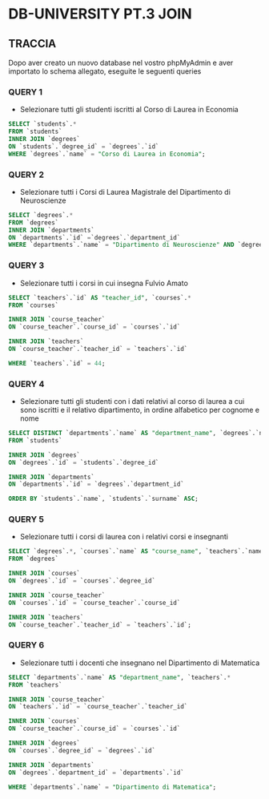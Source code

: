 # DB-UNIVERSITY PT.3 JOIN

## TRACCIA

Dopo aver creato un nuovo database nel vostro phpMyAdmin e aver importato lo schema allegato, eseguite le seguenti queries

### QUERY 1

- Selezionare tutti gli studenti iscritti al Corso di Laurea in Economia

```sql
SELECT `students`.*
FROM `students`
INNER JOIN `degrees`
ON `students`.`degree_id` = `degrees`.`id`
WHERE `degrees`.`name` = "Corso di Laurea in Economia";
```

### QUERY 2

- Selezionare tutti i Corsi di Laurea Magistrale del Dipartimento di
  Neuroscienze

```sql
SELECT `degrees`.*
FROM `degrees`
INNER JOIN `departments`
ON `departments`.`id` =`degrees`.`department_id`
WHERE `departments`.`name` = "Dipartimento di Neuroscienze" AND `degrees`.`level` = "magistrale";
```

### QUERY 3

- Selezionare tutti i corsi in cui insegna Fulvio Amato

```sql
SELECT `teachers`.`id` AS "teacher_id", `courses`.*
FROM `courses`

INNER JOIN `course_teacher`
ON `course_teacher`.`course_id` = `courses`.`id`

INNER JOIN `teachers`
ON `course_teacher`.`teacher_id` = `teachers`.`id`

WHERE `teachers`.`id` = 44;
```

### QUERY 4

- Selezionare tutti gli studenti con i dati relativi al corso di laurea a cui
  sono iscritti e il relativo dipartimento, in ordine alfabetico per cognome e
  nome

```sql
SELECT DISTINCT `departments`.`name` AS "department_name", `degrees`.`name` AS "degree_name", `students`.*
FROM `students`

INNER JOIN `degrees`
ON `degrees`.`id` = `students`.`degree_id`

INNER JOIN `departments`
ON `departments`.`id` = `degrees`.`department_id`

ORDER BY `students`.`name`, `students`.`surname` ASC;
```

### QUERY 5

- Selezionare tutti i corsi di laurea con i relativi corsi e insegnanti

```sql
SELECT `degrees`.*, `courses`.`name` AS "course_name", `teachers`.`name` AS "teacher_name" , `teachers`.`surname` AS "teacher_surname"
FROM `degrees`

INNER JOIN `courses`
ON `degrees`.`id` = `courses`.`degree_id`

INNER JOIN `course_teacher`
ON `courses`.`id` = `course_teacher`.`course_id`

INNER JOIN `teachers`
ON `course_teacher`.`teacher_id` = `teachers`.`id`;
```

### QUERY 6

- Selezionare tutti i docenti che insegnano nel Dipartimento di
  Matematica

```sql
SELECT `departments`.`name` AS "department_name", `teachers`.*
FROM `teachers`

INNER JOIN `course_teacher`
ON `teachers`.`id` = `course_teacher`.`teacher_id`

INNER JOIN `courses`
ON `course_teacher`.`course_id` = `courses`.`id`

INNER JOIN `degrees`
ON `courses`.`degree_id` = `degrees`.`id`

INNER JOIN `departments`
ON `degrees`.`department_id` = `departments`.`id`

WHERE `departments`.`name` = "Dipartimento di Matematica";
```
